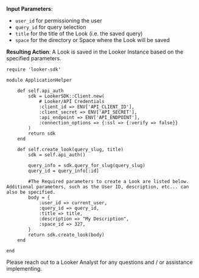 **Input Parameters**: 
* `user_id` for permissioning the user
* `query_id` for query selection
* `title` for the title of the Look (i.e. the saved query)
* `space` for the directory or Space where the Look will be saved

**Resulting Action**: A Look is saved in the Looker Instance based on the specified parameters.
		

```
require 'looker-sdk'

module ApplicationHelper

	def self.api_auth
		sdk = LookerSDK::Client.new(
			# Looker/API Credentials
			:client_id => ENV['API_CLIENT_ID'],
			:client_secret => ENV['API_SECRET'],
			:api_endpoint => ENV['API_ENDPOINT'],
			:connection_options => {:ssl => {:verify => false}}
		)
		return sdk
	end

	def self.create_look(query_slug, title)
		sdk = self.api_auth()

	    query_info = sdk.query_for_slug(query_slug)
	    query_id = query_info[:id]

	    #The Required parameters to create a Look are listed below. Additional parameters, such as the User ID, description, etc... can also be specified. 
		body = {
			:user_id => current_user,
			:query_id => query_id,
			:title => title,
			:description => "My Description",
			:space_id => 327,
		}
	    return sdk.create_look(body)
  	end
  	
end
```
		
Please reach out to a Looker Analyst for any questions and / or assistance implementing.
